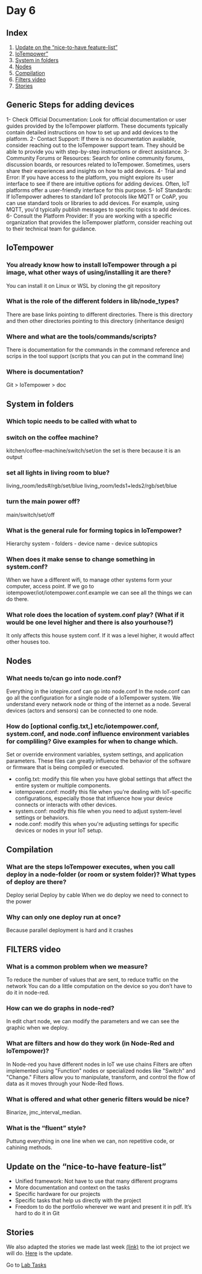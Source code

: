 # Day 6
## Index
1. [Update on the “nice-to-have feature-list”](/Cristina/researches/research06/research06.md#update-on-the-nice-to-have-feature-list)
2. [IoTempower”](/Cristina/researches/research06/research06.md#iotempower)
3. [System in folders](/Cristina/researches/research06/research06.md#system-in-folders)
4. [Nodes](/Cristina/researches/research06/research06.md#nodes)
5. [Compilation](/Cristina/researches/research06/research06.md#compilation)
6. [Filters video](/Cristina/researches/research06/research06.md#filters-video)
7. [Stories](/Cristina/researches/research06/research06.md#stories)

## Generic Steps for adding devices
1- Check Official Documentation: Look for official documentation or user guides provided by the IoTempower platform. These documents typically contain detailed instructions on how to set up and add devices to the platform.
2- Contact Support: If there is no documentation available, consider reaching out to the IoTempower support team. They should be able to provide you with step-by-step instructions or direct assistance.
3- Community Forums or Resources: Search for online community forums, discussion boards, or resources related to IoTempower. Sometimes, users share their experiences and insights on how to add devices.
4- Trial and Error: If you have access to the platform, you might explore its user interface to see if there are intuitive options for adding devices. Often, IoT platforms offer a user-friendly interface for this purpose.
5- IoT Standards: If IoTempower adheres to standard IoT protocols like MQTT or CoAP, you can use standard tools or libraries to add devices. For example, using MQTT, you'd typically publish messages to specific topics to add devices.
6- Consult the Platform Provider: If you are working with a specific organization that provides the IoTempower platform, consider reaching out to their technical team for guidance.

## IoTempower
### You already know how to install IoTempower through a pi image, what other ways of using/installing it are there?
You can install it on Linux or WSL by cloning the git repository

### What is the role of the different folders in lib/node_types?
There are base links pointing to different directories. There is this directory and then other directories pointing to this directory (inheritance design)

### Where and what are the tools/commands/scripts?
There is documentation for the commands in the command reference and scrips in the tool support (scripts that you can put in the command line)

### Where is documentation?
Git > IoTempower > doc

## System in folders 
### Which topic needs to be called with what to 
### switch on the coffee machine?
kitchen/coffee-machine/switch/set/on
the set is there because it is an output
### set all lights in living room to blue?
living_room/leds#/rgb/set/blue
living_room/leds1+leds2/rgb/set/blue
### turn the main power off?
main/switch/set/off

### What is the general rule for forming topics in IoTempower?
Hierarchy
system - folders - device name - device subtopics

### When does it make sense to change something in system.conf?
When we have a different wifi, to manage other systems form your computer, access point.
If we go to iotempower/iot/iotempower.conf.example we can see all the things we can do there.

### What role does the location of system.conf play? (What if it would be one level higher and there is also yourhouse?)
It only affects this house system conf. If it was a level higher, it would affect other houses too.

## Nodes
### What needs to/can go into node.conf?
Everything in the iotepire.conf can go into node.conf
In the node.conf can go all the configuration for a single node of a IoTempower system. We understand every network node or thing of the internet as a node.
Several devices (actors and sensors) can be connected to one node.

### How do [optional config.txt,] etc/iotempower.conf, system.conf, and node.conf influence environment variables for compliling? Give examples for when to change which.
Set or override environment variables, system settings, and application parameters. These files can greatly influence the behavior of the software or firmware that is being compiled or executed.
* config.txt: modify this file when you have global settings that affect the entire system or multiple components.
* iotempower.conf: modify this file when you're dealing with IoT-specific configurations, especially those that influence how your device connects or interacts with other devices.
* system.conf: modify this file when you need to adjust system-level settings or behaviors.
* node.conf: modify this when you're adjusting settings for specific devices or nodes in your IoT setup.

## Compilation
### What are the steps IoTempower executes, when you call deploy in a node-folder (or room or system folder)? What types of deploy are there?
Deploy serial
Deploy by cable
When we do deploy we need to connect to the power

### Why can only one deploy run at once?
Because parallel deployment is hard and it crashes

## FILTERS video
### What is a common problem when we measure?
To reduce the number of values that are sent, to reduce traffic on the network
You can do a little computation on the device so you don’t have to do it in node-red.

### How can we do graphs in node-red?
In edit chart node, we can modify the parameters and we can see the graphic when we deploy.

### What are filters and how do they work (in Node-Red and IoTempower)?
In Node-red you have different nodes in IoT we use chains
Filters are often implemented using "Function" nodes or specialized nodes like "Switch" and "Change." Filters allow you to manipulate, transform, and control the flow of data as it moves through your Node-Red flows.

### What is offered and what other generic filters would be nice?
Binarize, jmc_interval_median.

### What is the “fluent” style?
Puttung everything in one line when we can, non repetitive code, or cahining methods.

## Update on the “nice-to-have feature-list”
  * Unified framework: Not have to use that many different programs
  * More documentation and context on the tasks
  * Specific hardware for our projects
  * Specific tasks that help us directly with the project
  * Freedom to do the portfolio wherever we want and present it in pdf. It’s hard to do it in Git

## Stories
We also adapted the stories we made last week [(link)](/TeamThree#3b-stories-and-scenario) to the iot project we will do. [Here](/TeamThree/README.md#23102023-story-update) is the update.

Go to [Lab Tasks](/Cristina/LabRecords/LabRecord06.md)
